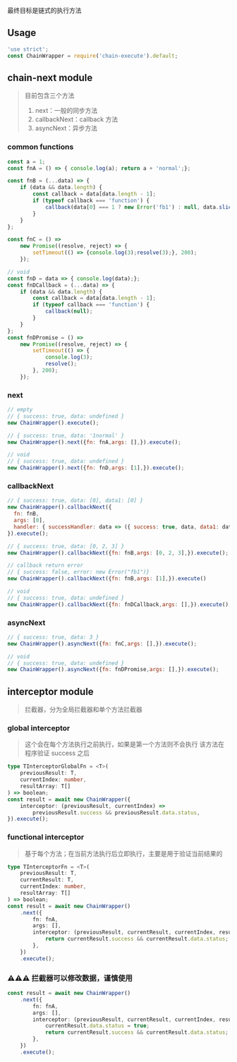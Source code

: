 最终目标是链式的执行方法

## Usage

```JavaScript
'use strict';
const ChainWrapper = require('chain-execute').default;
```

## chain-next module

> 目前包含三个方法
>
> 1. next：一般的同步方法
> 2. callbackNext：callback 方法
> 3. asyncNext：异步方法

### common functions

```JavaScript
const a = 1;
const fnA = () => { console.log(a); return a + 'normal';};

const fnB = (...data) => {
	if (data && data.length) {
		const callback = data[data.length - 1];
		if (typeof callback === 'function') {
			callback(data[0] === 1 ? new Error('fb1') : null, data.slice(0, data.length - 1));
		}
	}
};

const fnC = () =>
	new Promise((resolve, reject) => {
		setTimeout(() => {console.log(3);resolve(3);}, 200);
	});

// void
const fnD = data => { console.log(data);};
const fnDCallback = (...data) => {
	if (data && data.length) {
		const callback = data[data.length - 1];
		if (typeof callback === 'function') {
			callback(null);
		}
	}
};
const fnDPromise = () =>
	new Promise((resolve, reject) => {
		setTimeout(() => {
			console.log(3);
			resolve();
		}, 200);
	});
```

### next

```JavaScript
// empty
// { success: true, data: undefined }
new ChainWrapper().execute();

// { success: true, data: '1normal' }
new ChainWrapper().next({fn: fnA,args: [],}).execute();

// void
// { success: true, data: undefined }
new ChainWrapper().next({fn: fnD,args: [1],}).execute();
```

### callbackNext

```JavaScript
// { success: true, data: [0], data1: [0] }
new ChainWrapper().callbackNext({
  fn: fnB,
  args: [0],
  handler: { successHandler: data => ({ success: true, data, data1: data }), },
}).execute();

// { success: true, data: [0, 2, 3] }
new ChainWrapper().callbackNext({fn: fnB,args: [0, 2, 3],}).execute();

// callback return error
// { success: false, error: new Error("fb1")}
new ChainWrapper().callbackNext({fn: fnB,args: [1],}).execute()

// void
// { success: true, data: undefined }
new ChainWrapper().callbackNext({fn: fnDCallback,args: [],}).execute();
```

### asyncNext

```JavaScript
// { success: true, data: 3 }
new ChainWrapper().asyncNext({fn: fnC,args: [],}).execute();

// void
// { success: true, data: undefined }
new ChainWrapper().asyncNext({fn: fnDPromise,args: [],}).execute();
```

## interceptor module

> 拦截器，分为全局拦截器和单个方法拦截器

### global interceptor

> 这个会在每个方法执行之前执行，如果是第一个方法则不会执行
> 该方法在程序验证 success 之后

```typescript
type TInterceptorGlobalFn = <T>(
	previousResult: T,
	currentIndex: number,
	resultArray: T[]
) => boolean;
const result = await new ChainWrapper({
	interceptor: (previousResult, currentIndex) =>
		previousResult.success && previousResult.data.status,
}).execute();
```

### functional interceptor

> 基于每个方法；在当前方法执行后立即执行，主要是用于验证当前结果的

```typescript
type TInterceptorFn = <T>(
	previousResult: T,
	currentResult: T,
	currentIndex: number,
	resultArray: T[]
) => boolean;
const result = await new ChainWrapper()
	.next({
		fn: fnA,
		args: [],
		interceptor: (previousResult, currentResult, currentIndex, resultArray) => {
			return currentResult.success && currentResult.data.status;
		},
	})
	.execute();
```

### ⚠️⚠️⚠️ 拦截器可以修改数据，谨慎使用

```typescript
const result = await new ChainWrapper()
	.next({
		fn: fnA,
		args: [],
		interceptor: (previousResult, currentResult, currentIndex, resultArray) => {
			currentResult.data.status = true;
			return currentResult.success && currentResult.data.status;
		},
	})
	.execute();
```
